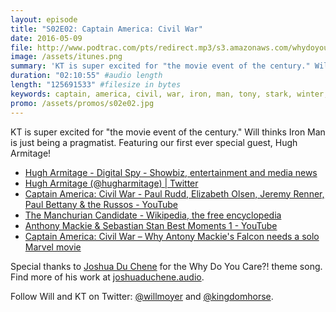 ```yaml
---
layout: episode
title: "S02E02: Captain America: Civil War"
date: 2016-05-09
file: http://www.podtrac.com/pts/redirect.mp3/s3.amazonaws.com/whydoyoucare.fm/Why+Do+You+Care+-+S02E02.mp3
image: /assets/itunes.png
summary: 'KT is super excited for "the movie event of the century." Will thinks Iron Man is just being a pragmatist. Featuring our first ever special guest, Hugh Armitage!'
duration: "02:10:55" #audio length
length: "125691533" #filesize in bytes
keywords: captain, america, civil, war, iron, man, tony, stark, winter, soldier, antman, spider-man, marvel, black, widow, hugh, armitage, digital, spy
promo: /assets/promos/s02e02.jpg
---
```


KT is super excited for "the movie event of the century." Will thinks Iron Man is just being a pragmatist. Featuring our first ever special guest, Hugh Armitage!

<ul>
  <li><a href="http://www.digitalspy.com/author/13035/hugh-armitage/">Hugh Armitage - Digital Spy - Showbiz, entertainment and media news</a></li>
  <li><a href="https://twitter.com/hugharmitage">Hugh Armitage (@hugharmitage) | Twitter</a></li>
  <li><a href="https://www.youtube.com/watch?v=ynHNTZxnHlY">Captain America: Civil War - Paul Rudd, Elizabeth Olsen, Jeremy Renner, Paul Bettany &amp; the Russos - YouTube</a></li>
  <li><a href="https://en.wikipedia.org/wiki/The_Manchurian_Candidate">The Manchurian Candidate - Wikipedia, the free encyclopedia</a></li>
  <li><a href="https://www.youtube.com/watch?v=jFXfXjg1KYk">Anthony Mackie &amp; Sebastian Stan Best Moments 1 - YouTube</a></li>
  <li><a href="http://www.digitalspy.com/movies/captain-america/feature/a792417/captain-america-civil-war-antony-mackies-falcon-needs-a-solo-marvel-movie/">Captain America: Civil War – Why Antony Mackie's Falcon needs a solo Marvel movie</a></li>
</ul>

Special thanks to [Joshua Du Chene](http://joshuaduchene.audio) for the Why Do You Care?! theme song. Find more of his work at [joshuaduchene.audio](http://joshuaduchene.audio).

Follow Will and KT on Twitter: [@willmoyer](https://twitter.com/willmoyer) and [@kingdomhorse](https://twitter.com/kingdomhorse).